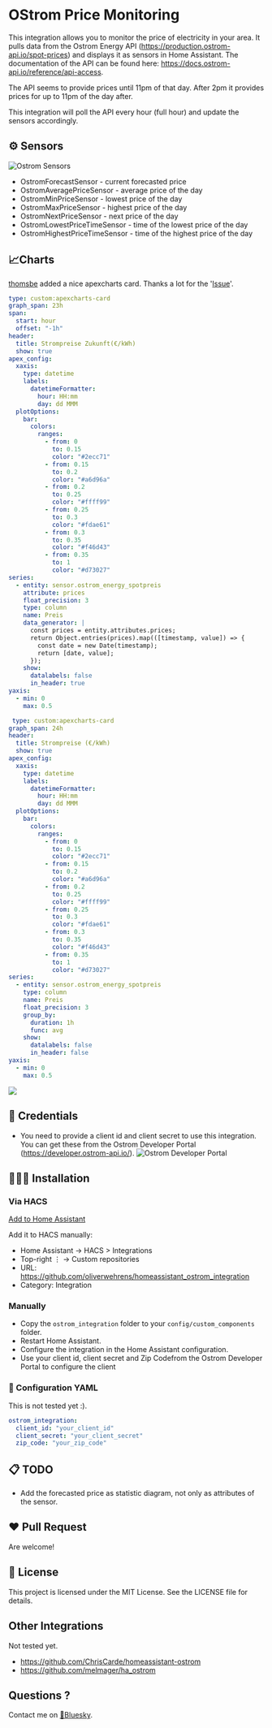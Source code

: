 # OStrom Price Monitoring

This integration allows you to monitor the price of electricity in your area. It pulls data from the Ostrom Energy API (https://production.ostrom-api.io/spot-prices) and displays it as sensors in Home Assistant. The documentation of the API can be found here: https://docs.ostrom-api.io/reference/api-access.

The API seems to provide prices until 11pm of that day. After 2pm it provides prices for up to 11pm of the day after.

This integration will poll the API every hour (full hour) and update the sensors accordingly.

## ⚙️ Sensors

![Ostrom Sensors](https://github.com/oliverwehrens/homeassistant_ostrom_integration/blob/main/images/ostrom_sensors.png?raw=true)

- OstromForecastSensor - current forecasted price
- OstromAveragePriceSensor - average price of the day
- OstromMinPriceSensor - lowest price of the day
- OstromMaxPriceSensor - highest price of the day
- OstromNextPriceSensor - next price of the day
- OstromLowestPriceTimeSensor - time of the lowest price of the day
- OstromHighestPriceTimeSensor - time of the highest price of the day

## 📈Charts

[thomsbe](https://github.com/thomsbe) added a nice apexcharts card. Thanks a lot for the '[Issue](https://github.com/oliverwehrens/homeassistant_ostrom_integration/issues/1)'.

```yaml
type: custom:apexcharts-card
graph_span: 23h
span:
  start: hour
  offset: "-1h"
header:
  title: Strompreise Zukunft(€/kWh)
  show: true
apex_config:
  xaxis:
    type: datetime
    labels:
      datetimeFormatter:
        hour: HH:mm
        day: dd MMM
  plotOptions:
    bar:
      colors:
        ranges:
          - from: 0
            to: 0.15
            color: "#2ecc71"
          - from: 0.15
            to: 0.2
            color: "#a6d96a"
          - from: 0.2
            to: 0.25
            color: "#ffff99"
          - from: 0.25
            to: 0.3
            color: "#fdae61"
          - from: 0.3
            to: 0.35
            color: "#f46d43"
          - from: 0.35
            to: 1
            color: "#d73027"
series:
  - entity: sensor.ostrom_energy_spotpreis
    attribute: prices
    float_precision: 3
    type: column
    name: Preis
    data_generator: |
      const prices = entity.attributes.prices;
      return Object.entries(prices).map(([timestamp, value]) => {
        const date = new Date(timestamp);
        return [date, value];
      });
    show:
      datalabels: false
      in_header: true
yaxis:
  - min: 0
    max: 0.5
```

```yaml
 type: custom:apexcharts-card
graph_span: 24h
header:
  title: Strompreise (€/kWh)
  show: true
apex_config:
  xaxis:
    type: datetime
    labels:
      datetimeFormatter:
        hour: HH:mm
        day: dd MMM
  plotOptions:
    bar:
      colors:
        ranges:
          - from: 0
            to: 0.15
            color: "#2ecc71"
          - from: 0.15
            to: 0.2
            color: "#a6d96a"
          - from: 0.2
            to: 0.25
            color: "#ffff99"
          - from: 0.25
            to: 0.3
            color: "#fdae61"
          - from: 0.3
            to: 0.35
            color: "#f46d43"
          - from: 0.35
            to: 1
            color: "#d73027"
series:
  - entity: sensor.ostrom_energy_spotpreis
    type: column
    name: Preis
    float_precision: 3
    group_by:
      duration: 1h
      func: avg
    show:
      datalabels: false
      in_header: false
yaxis:
  - min: 0
    max: 0.5
  ```

![](https://github.com/oliverwehrens/homeassistant_ostrom_integration/blob/main/images/chart1.png?raw=true)


## 🔐 Credentials

- You need to provide a client id and client secret to use this integration. You can get these from the Ostrom Developer Portal (https://developer.ostrom-api.io/).
![Ostrom Developer Portal](https://github.com/oliverwehrens/homeassistant_ostrom_integration/blob/main/images/ostrom_client.png?raw=true)

## 👨🏻‍🔧 Installation

### Via HACS

[Add to Home Assistant](https://my.home-assistant.io/redirect/hacs_repository/?owner=oliverwehrens&repository=homeassistant_ostrom_integration&category=integration)


Add it to HACS manually:

- Home Assistant → HACS > Integrations
- Top-right ⋮ → Custom repositories
- URL: https://github.com/oliverwehrens/homeassistant_ostrom_integration
- Category: Integration

### Manually

- Copy the `ostrom_integration` folder to your `config/custom_components` folder.
- Restart Home Assistant.
- Configure the integration in the Home Assistant configuration.
- Use your client id, client secret and Zip Codefrom the Ostrom Developer Portal to configure the client

### 📝 Configuration YAML

This is not tested yet :).

```yaml
ostrom_integration:
  client_id: "your_client_id"
  client_secret: "your_client_secret"
  zip_code: "your_zip_code"
```


## 📋 TODO

- Add the forecasted price as statistic diagram, not only as attributes of the sensor.

## ❤️ Pull Request

Are welcome!

## 🪪 License

This project is licensed under the MIT License. See the LICENSE file for details.

## Other Integrations

Not tested yet.

- https://github.com/ChrisCarde/homeassistant-ostrom
- https://github.com/melmager/ha_ostrom

## Questions ?

Contact me on [🦋Bluesky](https://bsky.app/profile/owehrens.com). 
